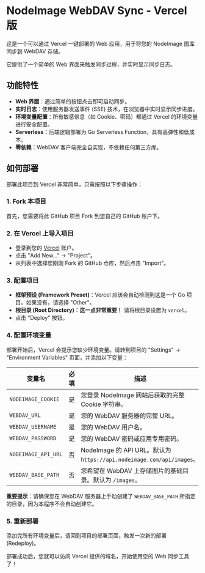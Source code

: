 # NodeImage WebDAV Sync - Vercel 版

这是一个可以通过 Vercel 一键部署的 Web 应用，用于将您的 NodeImage 图库同步到 WebDAV 存储。

它提供了一个简单的 Web 界面来触发同步过程，并实时显示同步日志。

## 功能特性

- **Web 界面**：通过简单的按钮点击即可启动同步。
- **实时日志**：使用服务器发送事件 (SSE) 技术，在浏览器中实时显示同步进度。
- **环境变量配置**：所有敏感信息（如 Cookie、密码）都通过 Vercel 的环境变量进行安全配置。
- **Serverless**：后端逻辑部署为 Go Serverless Function，具有高弹性和低成本。
- **零依赖**：WebDAV 客户端完全自实现，不依赖任何第三方库。

## 如何部署

部署此项目到 Vercel 非常简单，只需按照以下步骤操作：

### 1. Fork 本项目

首先，您需要将此 GitHub 项目 Fork 到您自己的 GitHub 账户下。

### 2. 在 Vercel 上导入项目

- 登录到您的 [Vercel](https://vercel.com/) 账户。
- 点击 "Add New..." -> "Project"。
- 从列表中选择您刚刚 Fork 的 GitHub 仓库，然后点击 "Import"。

### 3. 配置项目

- **框架预设 (Framework Preset)**：Vercel 应该会自动检测到这是一个 Go 项目。如果没有，请选择 "Other"。
- **根目录 (Root Directory)**：**这一点非常重要！** 请将根目录设置为 `vercel`。
- 点击 "Deploy" 按钮。

### 4. 配置环境变量

部署开始后，Vercel 会提示您缺少环境变量。请转到项目的 "Settings" -> "Environment Variables" 页面，并添加以下变量：

| 变量名                  | 必填 | 描述                                                              | 示例值                                            |
| ----------------------- | ---- | ----------------------------------------------------------------- | ------------------------------------------------- |
| `NODEIMAGE_COOKIE`      | 是   | 您登录 NodeImage 网站后获取的完整 Cookie 字符串。                 | `session_id=...; cf_clearance=...`                |
| `WEBDAV_URL`            | 是   | 您的 WebDAV 服务器的完整 URL。                                    | `https://dav.jianguoyun.com/dav`                  |
| `WEBDAV_USERNAME`       | 是   | 您的 WebDAV 用户名。                                              | `your_email@example.com`                          |
| `WEBDAV_PASSWORD`       | 是   | 您的 WebDAV 密码或应用专用密码。                                  | `your_app_specific_password`                      |
| `NODEIMAGE_API_URL`     | 否   | NodeImage 的 API URL。默认为 `https://api.nodeimage.com/api/images`。 |                                                   |
| `WEBDAV_BASE_PATH`      | 否   | 您希望在 WebDAV 上存储图片的基础目录。默认为 `/images`。          | `/my-photos`                                      |

**重要提示**：请确保您在 WebDAV 服务器上手动创建了 `WEBDAV_BASE_PATH` 所指定的目录，因为本程序不会自动创建它。

### 5. 重新部署

添加完所有环境变量后，请回到项目的部署页面，触发一次新的部署 (Redeploy)。

部署成功后，您就可以访问 Vercel 提供的域名，开始使用您的 Web 同步工具了！